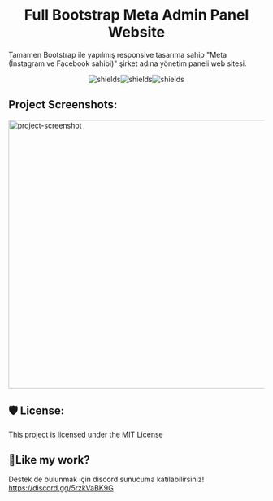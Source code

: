 <h1 align="center" id="title">Full Bootstrap Meta Admin Panel Website</h1>

<p id="description">Tamamen Bootstrap ile yapılmış responsive tasarıma sahip "Meta (İnstagram ve Facebook sahibi)" şirket adına yönetim paneli web sitesi.</p>

<p align="center"><img src="https://img.shields.io/badge/HTML5-Proficient-red?style=flat&amp;logo=html5" alt="shields"><img src="https://img.shields.io/badge/CSS3-Proficient-orange?style=flat&amp;logo=css3" alt="shields"><img src="https://img.shields.io/badge/BOOTSTRAP-Proficient-blue?style=flat&amp;logo=bootstrap" alt="shields"></p>

<h2>Project Screenshots:</h2>

<img src="https://r.resimlink.com/f_07Ba.png" alt="project-screenshot" width="1240" height="528/">

<h2>🛡️ License:</h2>

This project is licensed under the MIT License

<h2>💖Like my work?</h2>

Destek de bulunmak için discord sunucuma katılabilirsiniz! https://discord.gg/5rzkVaBK9G
